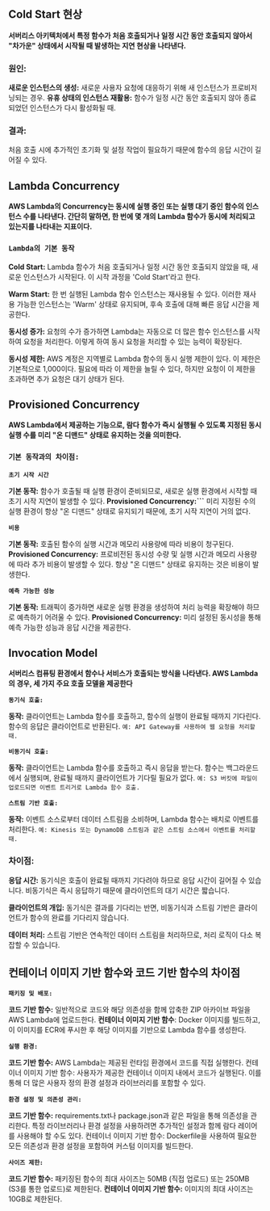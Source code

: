 ## Cold Start 현상

**서버리스 아키텍처에서 특정 함수가 처음 호출되거나 일정 시간 동안 호출되지 않아서 "차가운" 상태에서 시작될 때 발생하는 지연 현상을 나타낸다.**

### 원인:

**새로운 인스턴스의 생성:** 새로운 사용자 요청에 대응하기 위해 새 인스턴스가 프로비저닝되는 경우.
**유휴 상태의 인스턴스 재활용:** 함수가 일정 시간 동안 호출되지 않아 종료되었던 인스턴스가 다시 활성화될 때.

### 결과:
처음 호출 시에 추가적인 초기화 및 설정 작업이 필요하기 때문에 함수의 응답 시간이 길어질 수 있다.

## Lambda Concurrency

**AWS Lambda의 Concurrency는 동시에 실행 중인 또는 실행 대기 중인 함수의 인스턴스 수를 나타낸다. 간단히 말하면, 한 번에 몇 개의 Lambda 함수가 동시에 처리되고 있는지를 나타내는 지표이다.**

### **```Lambda의 기본 동작```**

**Cold Start:** Lambda 함수가 처음 호출되거나 일정 시간 동안 호출되지 않았을 때, 새로운 인스턴스가 시작된다. 이 시작 과정을 'Cold Start'라고 한다.

**Warm Start:** 한 번 실행된 Lambda 함수 인스턴스는 재사용될 수 있다. 이러한 재사용 가능한 인스턴스는 'Warm' 상태로 유지되며, 후속 호출에 대해 빠른 응답 시간을 제공한다.

**동시성 증가:** 요청의 수가 증가하면 Lambda는 자동으로 더 많은 함수 인스턴스를 시작하여 요청을 처리한다. 이렇게 하여 동시 요청을 처리할 수 있는 능력이 확장된다.

**동시성 제한:** AWS 계정은 지역별로 Lambda 함수의 동시 실행 제한이 있다. 이 제한은 기본적으로 1,000이다. 필요에 따라 이 제한을 늘릴 수 있다, 하지만 요청이 이 제한을 초과하면 추가 요청은 대기 상태가 된다.

## Provisioned Concurrency
**AWS Lambda에서 제공하는 기능으로, 람다 함수가 즉시 실행될 수 있도록 지정된 동시 실행 수를 미리 "온 디맨드" 상태로 유지하는 것을 의미한다.**

### **```기본 동작과의 차이점:```**

**```초기 시작 시간```**

**기본 동작:** 함수가 호출될 때 실행 환경이 준비되므로, 새로운 실행 환경에서 시작할 때 초기 시작 지연이 발생할 수 있다.
**Provisioned Concurrency:```** 미리 지정된 수의 실행 환경이 항상 "온 디맨드" 상태로 유지되기 때문에, 초기 시작 지연이 거의 없다.

**```비용```**

**기본 동작:** 호출된 함수의 실행 시간과 메모리 사용량에 따라 비용이 청구된다.
**Provisioned Concurrency:** 프로비전된 동시성 수량 및 실행 시간과 메모리 사용량에 따라 추가 비용이 발생할 수 있다. 항상 "온 디맨드" 상태로 유지하는 것은 비용이 발생한다.

**```예측 가능한 성능```**

**기본 동작:** 트래픽이 증가하면 새로운 실행 환경을 생성하여 처리 능력을 확장해야 하므로 예측하기 어려울 수 있다.
**Provisioned Concurrency:** 미리 설정된 동시성을 통해 예측 가능한 성능과 응답 시간을 제공한다.

## Invocation Model
**서버리스 컴퓨팅 환경에서 함수나 서비스가 호출되는 방식을 나타낸다. AWS Lambda의 경우, 세 가지 주요 호출 모델을 제공한다**

**```동기식 호출:```**

**동작:** 클라이언트는 Lambda 함수를 호출하고, 함수의 실행이 완료될 때까지 기다린다. 함수의 응답은 클라이언트로 반환된다.
```예: API Gateway를 사용하여 웹 요청을 처리할 때.```

**```비동기식 호출:```**

**동작:** 클라이언트는 Lambda 함수를 호출하고 즉시 응답을 받는다. 함수는 백그라운드에서 실행되며, 완료될 때까지 클라이언트가 기다릴 필요가 없다.
```예: S3 버킷에 파일이 업로드되면 이벤트 트리거로 Lambda 함수 호출.```

**```스트림 기반 호출:```**

**동작:** 이벤트 소스로부터 데이터 스트림을 소비하며, Lambda 함수는 배치로 이벤트를 처리한다.
```예: Kinesis 또는 DynamoDB 스트림과 같은 스트림 소스에서 이벤트를 처리할 때.```

### 차이점:

**응답 시간:** 동기식은 호출이 완료될 때까지 기다려야 하므로 응답 시간이 길어질 수 있습니다. 비동기식은 즉시 응답하기 때문에 클라이언트의 대기 시간은 짧습니다.

**클라이언트의 개입:** 동기식은 결과를 기다리는 반면, 비동기식과 스트림 기반은 클라이언트가 함수의 완료를 기다리지 않습니다.

**데이터 처리:** 스트림 기반은 연속적인 데이터 스트림을 처리하므로, 처리 로직이 다소 복잡할 수 있습니다.

## 컨테이너 이미지 기반 함수와 코드 기반 함수의 차이점

**```패키징 및 배포:```**

**코드 기반 함수:** 일반적으로 코드와 해당 의존성을 함께 압축한 ZIP 아카이브 파일을 AWS Lambda에 업로드한다.
**컨테이너 이미지 기반 함수**: Docker 이미지를 빌드하고, 이 이미지를 ECR에 푸시한 후 해당 이미지를 기반으로 Lambda 함수를 생성한다.

**```실행 환경:```**

**코드 기반 함수:** AWS Lambda는 제공된 런타임 환경에서 코드를 직접 실행한다.
컨테이너 이미지 기반 함수: 사용자가 제공한 컨테이너 이미지 내에서 코드가 실행된다. 이를 통해 더 많은 사용자 정의 환경 설정과 라이브러리를 포함할 수 있다.

**```환경 설정 및 의존성 관리:```**

**코드 기반 함수:** requirements.txt나 package.json과 같은 파일을 통해 의존성을 관리한다. 특정 라이브러리나 환경 설정을 사용하려면 추가적인 설정과 함께 람다 레이어를 사용해야 할 수도 있다.
컨테이너 이미지 기반 함수: Dockerfile을 사용하여 필요한 모든 의존성과 환경 설정을 포함하여 커스텀 이미지를 빌드한다.

**```사이즈 제한:```**

**코드 기반 함수:** 패키징된 함수의 최대 사이즈는 50MB (직접 업로드) 또는 250MB (S3를 통한 업로드)로 제한된다.
**컨테이너 이미지 기반 함수:** 이미지의 최대 사이즈는 10GB로 제한된다.
